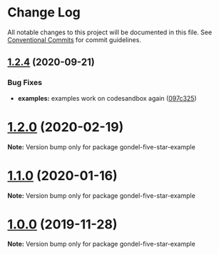 # Change Log

All notable changes to this project will be documented in this file.
See [Conventional Commits](https://conventionalcommits.org) for commit guidelines.

## [1.2.4](https://github.com/namics/gondel/compare/v1.2.3...v1.2.4) (2020-09-21)


### Bug Fixes

* **examples:** examples work on codesandbox again ([097c325](https://github.com/namics/gondel/commit/097c32566bd5e982237aa4f1d4a5c1e76fca5ed8))





# [1.2.0](https://github.com/namics/gondel/compare/v1.1.2...v1.2.0) (2020-02-19)

**Note:** Version bump only for package gondel-five-star-example





# [1.1.0](https://github.com/namics/gondel/compare/v1.0.0...v1.1.0) (2020-01-16)

**Note:** Version bump only for package gondel-five-star-example





# [1.0.0](https://github.com/namics/gondel/compare/v0.1.0...v1.0.0) (2019-11-28)

**Note:** Version bump only for package gondel-five-star-example
